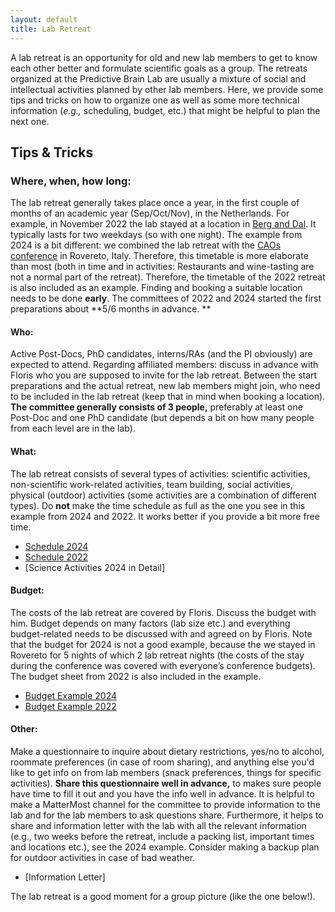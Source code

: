 ```yaml
---
layout: default
title: Lab Retreat
---
```


A lab retreat is an opportunity for old and new lab members to get to know each other better and formulate scientific goals as a group. The retreats organized at the Predictive Brain Lab are usually a mixture of social and intellectual activities planned by other lab members. Here, we provide some tips and tricks on how to organize one as well as some more technical information (_e.g.,_ scheduling, budget, etc.) that might be helpful to plan the next one. 

## Tips & Tricks 

### Where, when, how long:

The lab retreat generally takes place once a year, in the first couple of months of an academic year (Sep/Oct/Nov), in the Netherlands. For example, in November 2022 the lab stayed at a location in [Berg and Dal](https://www.visitnijmegen.com/berg-en-dal). It typically lasts for two weekdays (so with one night). The example from 2024 is a bit different: we combined the lab retreat with the [CAOs conference](https://event.unitn.it/cimec-caos/) in Rovereto, Italy. Therefore, this timetable is more elaborate than most (both in time and in activities: Restaurants and wine-tasting are not a normal part of the retreat). Therefore, the timetable of the 2022 retreat is also included as an example. 
Finding and booking a suitable location needs to be done **early**. The committees of 2022 and 2024 started the first preparations about **5/6 months in advance. **

#### Who: 
Active Post-Docs, PhD candidates, interns/RAs (and the PI obviously) are expected to attend. Regarding affiliated members: discuss in advance with Floris who you are supposed to invite for the lab retreat.
Between the start preparations and the actual retreat, new lab members might join, who need to be included in the lab retreat (keep that in mind when booking a location). 
**The committee generally consists of 3 people,** preferably at least one Post-Doc and one PhD candidate (but depends a bit on how many people from each level are in the lab). 

#### What:
The lab retreat consists of several types of activities: scientific activities, non-scientific work-related activities, team building, social activities, physical (outdoor) activities (some activities are a combination of different types). 
Do **not** make the time schedule as full as the one you see in this example from 2024 and 2022. It works better if you provide a bit more free time. 

* [Schedule 2024](https://docs.google.com/spreadsheets/d/1gS0kouhGomiHJPVe9WaZ6hzc8eX1iS4q/edit#gid=1247763362)
* [Schedule 2022](https://docs.google.com/spreadsheets/d/1gS0kouhGomiHJPVe9WaZ6hzc8eX1iS4q/edit#gid=1288972896)
* [Science Activities 2024 in Detail]

#### Budget: 
The costs of the lab retreat are covered by Floris. Discuss the budget with him. Budget depends on many factors (lab size etc.) and everything budget-related needs to be discussed with and agreed on by Floris. 
Note that the budget for 2024 is not a good example, because the we stayed in Rovereto for 5 nights of which 2 lab retreat nights (the costs of the stay during the conference was covered with everyone’s conference budgets). The budget sheet from 2022 is also included in the example. 

* [Budget Example 2024](https://docs.google.com/spreadsheets/d/1gS0kouhGomiHJPVe9WaZ6hzc8eX1iS4q/edit#gid=853860934)
* [Budget Example 2022](https://docs.google.com/spreadsheets/d/1gS0kouhGomiHJPVe9WaZ6hzc8eX1iS4q/edit#gid=1073279397)

#### Other: 
Make a questionnaire to inquire about dietary restrictions, yes/no to alcohol, roommate preferences (in case of room sharing), and anything else you'd like to get info on from lab members (snack preferences, things for specific activities). **Share this questionnaire well in advance,** to makes sure people have time to fill it out and you have the info well in advance.
It is helpful to make a MatterMost channel for the committee to provide information to the lab and for the lab members to ask questions share. Furthermore, it helps to share and information letter with the lab with all the relevant information (e.g., two weeks before the retreat, include a packing list, important times and locations etc.), see the 2024 example. 
Consider making a backup plan for outdoor activities in case of bad weather.

* [Information Letter]

The lab retreat is a good moment for a group picture (like the one below!). 


